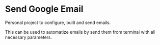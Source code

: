 # Send Google Email

Personal project to configure, built and send emails. 

This can be used to automatize emails by send them from terminal with all necessary parameters.
